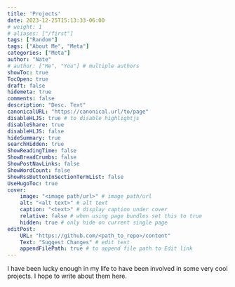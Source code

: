 ```yaml
---
title: 'Projects'
date: 2023-12-25T15:13:33-06:00
# weight: 1
# aliases: ["/first"]
tags: ["Random"]
tags: ["About Me", "Meta"]
categories: ["Meta"]
author: "Nate"
# author: ["Me", "You"] # multiple authors
showToc: true
TocOpen: true
draft: false
hidemeta: true
comments: false
description: "Desc. Text"
canonicalURL: "https://canonical.url/to/page"
disableHLJS: true # to disable highlightjs
disableShare: true
disableHLJS: false
hideSummary: true
searchHidden: true
ShowReadingTime: false
ShowBreadCrumbs: false
ShowPostNavLinks: false
ShowWordCount: false
ShowRssButtonInSectionTermList: false
UseHugoToc: true
cover:
    image: "<image path/url>" # image path/url
    alt: "<alt text>" # alt text
    caption: "<text>" # display caption under cover
    relative: false # when using page bundles set this to true
    hidden: true # only hide on current single page
editPost:
    URL: "https://github.com/<path_to_repo>/content"
    Text: "Suggest Changes" # edit text
    appendFilePath: true # to append file path to Edit link
---
```


I have been lucky enough in my life to have been involved in some very cool projects.  I hope to write about them here.
